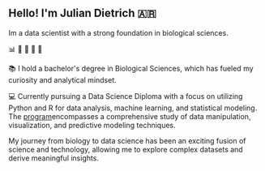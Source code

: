 
## Hello! I'm Julian Dietrich :argentina:
Im a data scientist with a strong foundation in biological sciences. 

:bar_chart: :seedling: :mushroom: :dna: :microscope:

:books: I hold a bachelor's degree in Biological Sciences, which has fueled my curiosity and analytical mindset. 

:computer: Currently pursuing a Data Science Diploma with a focus on utilizing Python and R for data analysis, machine learning, and statistical modeling. 
The [program](https://institutodatascience.org/wp-content/uploads/2022/11/Brochure-diplomatura-en-ciencia-de-datos-con-R-y-Python-1.pdf)encompasses a comprehensive study of data manipulation, visualization, and predictive modeling techniques.  


My journey from biology to data science has been an exciting fusion of science and technology, allowing me to explore complex datasets and derive meaningful insights.
